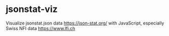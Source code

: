# jsonstat-viz
Visualize jsonstat.json data https://json-stat.org/ with JavaScript, especially Swiss NFI data https://www.lfi.ch

